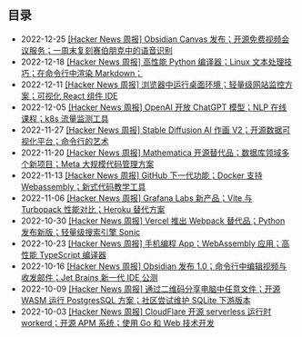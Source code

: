 ## 目录

- 2022-12-25 [[Hacker News 周报] Obsidian Canvas 发布；开源免费视频会议服务；一周末复刻赛伯朋克中的语音识别](./2022-12-Hacker-News.md) 
- 2022-12-18 [[Hacker News 周报] 高性能 Python 编译器；Linux 文本处理技巧；在命令行中渲染 Markdown；](./2022-12-Hacker-News.md) 
- 2022-12-11 [[Hacker News 周报] 浏览器中运行桌面环境；轻量级网站监控方案；可视化 React 组件 IDE](./2022-12-Hacker-News.md) 
- 2022-12-05 [[Hacker News 周报] OpenAI 开放 ChatGPT 模型；NLP 在线课程；k8s 流量监测工具](./2022-12-Hacker-News.md) 
- 2022-11-27 [[Hacker News 周报] Stable Diffusion AI 作画 V2；开源数据可视化平台；命令行的艺术](./2022-11-Hacker-News.md) 
- 2022-11-20 [[Hacker News 周报] Mathematica 开源替代品；数据库领域多个新项目；Meta 大规模代码管理方案](./2022-11-Hacker-News.md) 
- 2022-11-13 [[Hacker News 周报] GitHub 下一代功能；Docker 支持 Webassembly；新式代码教学工具](./2022-11-Hacker-News.md) 
- 2022-11-06 [[Hacker News 周报] Grafana Labs 新产品；Vite 与 Turbopack 性能对比；Heroku 替代方案](./2022-11-Hacker-News.md) 
- 2022-10-30 [[Hacker News 周报] Vercel 推出 Webpack 替代品；Python 发布新版；轻量级搜索引擎 Sonic](./2022-10-Hacker-News.md) 
- 2022-10-23 [[Hacker News 周报] 手机编程 App；WebAssembly 应用；高性能 TypeScript 编译器](./2022-10-Hacker-News.md) 
- 2022-10-16 [[Hacker News 周报] Obsidian 发布 1.0；命令行中编辑视频与收发邮件；Jet Brains 新一代 IDE 公测](./2022-10-Hacker-News.md) 
- 2022-10-09 [[Hacker News 周报] 通过二维码分享电脑中任意文件；开源 WASM 运行 PostgresSQL 方案；社区尝试维护 SQLite 下游版本](./2022-10-Hacker-News.md) 
- 2022-10-03 [[Hacker News 周报] CloudFlare 开源 serverless 运行时 workerd；开源 APM 系统；使用 Go 和 Web 技术开发](./2022-10-Hacker-News.md) 
